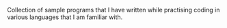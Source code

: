 Collection of sample programs that I have written while practising coding in various languages that I am familiar with.
